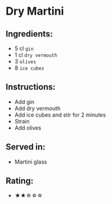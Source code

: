 # Dry Martini

## Ingredients:
- 5 cl `gin`
- 1 cl `dry vermouth`
- 3 `olives` <!-- - 1 `lemon twist` -->
- 8 `ice cubes`

## Instructions:
- Add gin
- Add dry vermouth
- Add ice cubes and stir for 2 minutes <!-- - Add ice cubes and stir for 60 seconds -->
- Strain
- Add olives <!-- - Add lemon twist -->

## Served in:
- Martini glass

## Rating:
- ★★☆☆☆